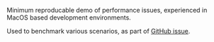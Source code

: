 Minimum reproducable demo of performance issues, experienced in MacOS based development environments.

Used to benchmark various scenarios, as part of [GitHub issue](https://github.com/aws/aws-cdk/issues/9639).
